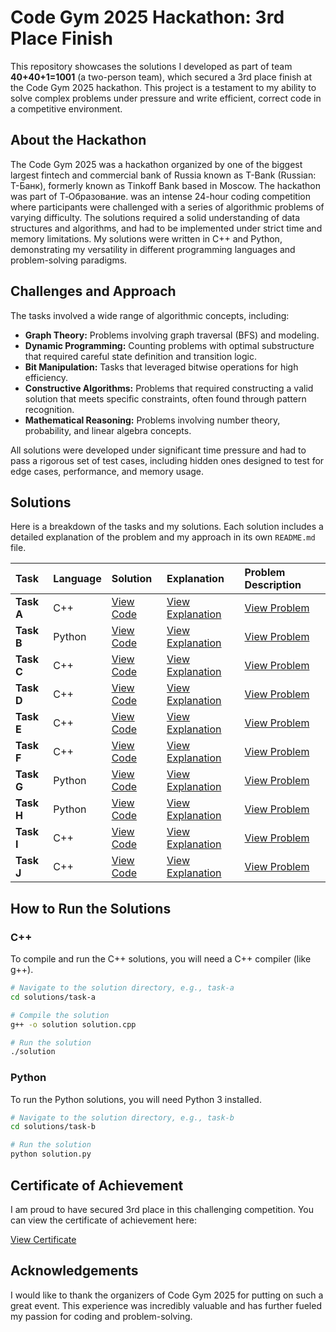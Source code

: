 # Code Gym 2025 Hackathon: 3rd Place Finish

This repository showcases the solutions I developed as part of team **40+40+1=1001** (a two-person team), which secured a 3rd place finish at the Code Gym 2025 hackathon. This project is a testament to my ability to solve complex problems under pressure and write efficient, correct code in a competitive environment.

## About the Hackathon

The Code Gym 2025 was a hackathon organized by one of the biggest largest fintech and commercial bank of Russia known as T-Bank (Russian: Т-Банк), formerly known as Tinkoff Bank based in Moscow. The hackathon was part of Т‑Образование. was an intense 24-hour coding competition where participants were challenged with a series of algorithmic problems of varying difficulty. The solutions required a solid understanding of data structures and algorithms, and had to be implemented under strict time and memory limitations. My solutions were written in C++ and Python, demonstrating my versatility in different programming languages and problem-solving paradigms.

## Challenges and Approach

The tasks involved a wide range of algorithmic concepts, including:
*   **Graph Theory:** Problems involving graph traversal (BFS) and modeling.
*   **Dynamic Programming:** Counting problems with optimal substructure that required careful state definition and transition logic.
*   **Bit Manipulation:** Tasks that leveraged bitwise operations for high efficiency.
*   **Constructive Algorithms:** Problems that required constructing a valid solution that meets specific constraints, often found through pattern recognition.
*   **Mathematical Reasoning:** Problems involving number theory, probability, and linear algebra concepts.

All solutions were developed under significant time pressure and had to pass a rigorous set of test cases, including hidden ones designed to test for edge cases, performance, and memory usage.

## Solutions

Here is a breakdown of the tasks and my solutions. Each solution includes a detailed explanation of the problem and my approach in its own `README.md` file.

| Task | Language | Solution | Explanation | Problem Description |
| :--- | :--- | :--- | :--- | :--- |
| **Task A** | C++ | [View Code](./solutions/task-a/solution.cpp) | [View Explanation](./solutions/task-a/README.md) | [View Problem](./task-questions/Task%20A.pdf) |
| **Task B** | Python | [View Code](./solutions/task-b/solution.py) | [View Explanation](./solutions/task-b/README.md) | [View Problem](./task-questions/Task%20B.pdf) |
| **Task C** | C++ | [View Code](./solutions/task-c/solution.cpp) | [View Explanation](./solutions/task-c/README.md) | [View Problem](./task-questions/Task%20C.pdf) |
| **Task D** | C++ | [View Code](./solutions/task-d/solution.cpp) | [View Explanation](./solutions/task-d/README.md) | [View Problem](./task-questions/Task%20D.pdf) |
| **Task E** | C++ | [View Code](./solutions/task-e/solution.cpp) | [View Explanation](./solutions/task-e/README.md) | [View Problem](./task-questions/Task%20E.pdf) |
| **Task F** | C++ | [View Code](./solutions/task-f/solution.cpp) | [View Explanation](./solutions/task-f/README.md) | [View Problem](./task-questions/Task%20F.pdf) |
| **Task G** | Python | [View Code](./solutions/task-g/solution.py) | [View Explanation](./solutions/task-g/README.md) | [View Problem](./task-questions/Task%20G.pdf) |
| **Task H** | Python | [View Code](./solutions/task-h/solution.py) | [View Explanation](./solutions/task-h/README.md) | [View Problem](./task-questions/Task%20H.pdf) |
| **Task I** | C++ | [View Code](./solutions/task-i/solution.cpp) | [View Explanation](./solutions/task-i/README.md) | [View Problem](./task-questions/Task%20I.pdf) |
| **Task J** | C++ | [View Code](./solutions/task-j/solution.cpp) | [View Explanation](./solutions/task-j/README.md) | [View Problem](./task-questions/Task%20J.pdf) |

## How to Run the Solutions

### C++

To compile and run the C++ solutions, you will need a C++ compiler (like g++).

```bash
# Navigate to the solution directory, e.g., task-a
cd solutions/task-a

# Compile the solution
g++ -o solution solution.cpp

# Run the solution
./solution
```

### Python

To run the Python solutions, you will need Python 3 installed.

```bash
# Navigate to the solution directory, e.g., task-b
cd solutions/task-b

# Run the solution
python solution.py
```

## Certificate of Achievement

I am proud to have secured 3rd place in this challenging competition. You can view the certificate of achievement here:

[View Certificate](./Hackathon_Certificate.jpeg)

## Acknowledgements

I would like to thank the organizers of Code Gym 2025 for putting on such a great event. This experience was incredibly valuable and has further fueled my passion for coding and problem-solving.
